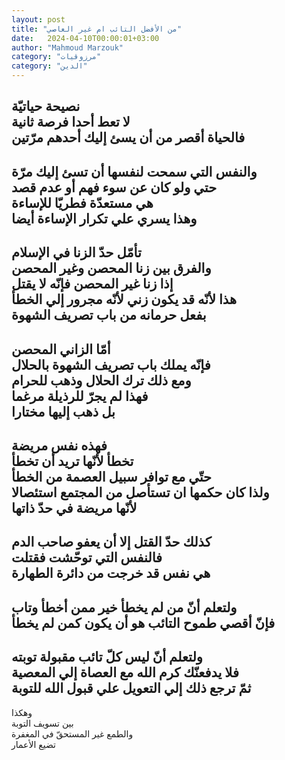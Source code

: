 ```yaml
---
layout: post
title: "من الأفضل التائب ام غير العاصي"
date:   2024-04-10T00:00:01+03:00
author: "Mahmoud Marzouk"
category: "مرزوقيات"
category: "الدين"
---
```



نصيحة حياتيّة  
لا تعط أحدا فرصة ثانية  
فالحياة أقصر من أن يسئ إليك أحدهم مرّتين  
-------------  
والنفس التي سمحت لنفسها أن تسئ إليك مرّة  
حتي ولو كان عن سوء فهم أو عدم قصد  
هي مستعدّة فطريّا للإساءة  
وهذا يسري علي تكرار الإساءة أيضا  
----------  
تأمّل حدّ الزنا في الإسلام  
والفرق بين زنا المحصن وغير المحصن  
إذا زنا غير المحصن فإنّه لا يقتل  
هذا لأنّه قد يكون زني لأنّه مجرور إلي الخطأ  
بفعل حرمانه من باب تصريف الشهوة  
-----------  
أمّا الزاني المحصن  
فإنّه يملك باب تصريف الشهوة بالحلال  
ومع ذلك ترك الحلال وذهب للحرام  
فهذا لم يجرّ للرذيلة مرغما  
بل ذهب إليها مختارا  
------------  
فهذه نفس مريضة  
تخطأ لأنّها تريد أن تخطأ  
حتّي مع توافر سبيل العصمة من الخطأ  
ولذا كان حكمها ان تستأصل من المجتمع استئصالا  
لأنّها مريضة في حدّ ذاتها  
-------------  
كذلك حدّ القتل إلا أن يعفو صاحب الدم  
فالنفس التي توحّشت فقتلت  
هي نفس قد خرجت من دائرة الطهارة  
------------  
ولتعلم أنّ من لم يخطأ خير ممن أخطأ وتاب  
فإنّ أقصي طموح التائب هو أن يكون كمن لم يخطأ  
---------------  
ولتعلم أنّ ليس كلّ تائب مقبولة توبته  
فلا يدفعنّك كرم الله مع العصاة إلي المعصية  
ثمّ ترجع ذلك إلي التعويل علي قبول الله للتوبة  
-------------  
وهكذا  
بين تسويف التوبة  
والطمع غير المستحقّ في المغفرة  
تضيع الأعمار
